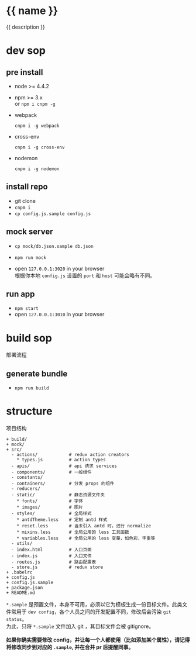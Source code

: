 # {{ name }}

{{ description }}

# dev sop

## pre install

- node >= 4.4.2
- npm >= 3.x<br>
  or `npm i cnpm -g`
- webpack

  ```
  cnpm i -g webpack
  ```

- cross-env

  ```
  cnpm i -g cross-env
  ```

- nodemon

  ```
  cnpm i -g nodemon
  ```

## install repo

- git clone
- `cnpm i`
- `cp config.js.sample config.js`

## mock server

- `cp mock/db.json.sample db.json`<br>

- `npm run mock`

- open `127.0.0.1:3020` in your browser<br>
  根据你本地 `config.js` 设置的 `port` 和 `host` 可能会略有不同。

## run app

- `npm start`
- open `127.0.0.1:3010` in your browser

# build sop

部署流程

## generate bundle

- `npm run build`

# structure

项目结构

```
+ build/
+ mock/
+ src/
  - actions/            # redux action creators
    * types.js          # action types
  - apis/               # api 请求 services
  - components/         # 一般组件
  - constants/
  - containers/         # 分发 props 的组件
  - reducers/
  - static/             # 静态资源文件夹
    * fonts/            # 字体
    * images/           # 图片
  - styles/             # 全局样式
    * antdTheme.less    # 定制 antd 样式
    * reset.less        # 当未引入 antd 时，进行 normalize
    * mixins.less       # 全局公用的 less 工具函数
    * variables.less    # 全局公用的 less 变量，如色彩，字重等
  - utils/
  - index.html          # 入口页面
  - index.js            # 入口文件
  - routes.js           # 路由配置表
  - store.js            # redux store
+ .babelrc
+ config.js
+ config.js.sample
+ package.json
+ README.md
```

`*.sample` 是预置文件，本身不可用，必须以它为模板生成一份目标文件。此类文件常用于 `dev config`，各个人员之间的开发配置不同，修改后会污染 `git status`。<br>
为此，只将 `*.sample` 文件加入 git ，其目标文件会被 gitignore。<br><br>
**如果你确实需要修改 config，并让每一个人都使用（比如添加某个属性），请记得将修改同步到对应的 `.sample`, 并在合并 pr 后提醒同事。**
